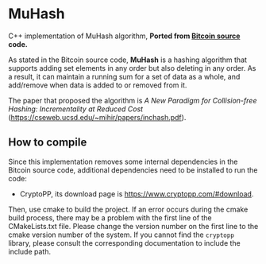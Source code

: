 # MuHash

C++ implementation of MuHash algorithm, **Ported from [Bitcoin source](https://github.com/bitcoin/bitcoin) code.** 

As stated in the Bitcoin source code, **MuHash** is a hashing algorithm that supports adding set elements in any order but also deleting in any order. As a result, it can maintain a 
running sum for a set of data as a whole, and add/remove when data is added to or removed from it.

The paper that proposed the algorithm is *A New Paradigm for Collision-free Hashing:
Incrementality at Reduced Cost* (https://cseweb.ucsd.edu/~mihir/papers/inchash.pdf).

## How to compile

Since this implementation removes some internal dependencies in the Bitcoin source code, additional dependencies need to be installed to run the code:

- CryptoPP, its download page is https://www.cryptopp.com/#download.

Then, use cmake to build the project. If an error occurs during the cmake build process, there may be a problem with the first line of the CMakeLists.txt file. Please change the version number on the first line to the cmake version number of the system.
If you cannot find the `cryptopp` library, please consult the corresponding documentation to include the include path.
